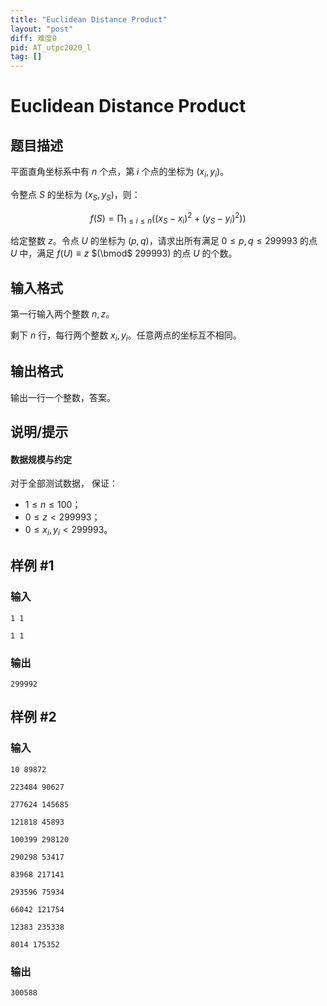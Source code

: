```yaml
---
title: "Euclidean Distance Product"
layout: "post"
diff: 难度0
pid: AT_utpc2020_l
tag: []
---
```


# Euclidean Distance Product

## 题目描述

平面直角坐标系中有 $n$ 个点，第 $i$ 个点的坐标为 $(x_i,y_i)$。

令整点 $S$ 的坐标为 $(x_S,y_S)$，则：

$$f(S)=\displaystyle\prod_{1\leq i\leq n}\left((x_S-x_i)^2+(y_S-y_i)^2)\right)$$

给定整数 $z$。令点 $U$ 的坐标为 $(p,q)$，请求出所有满足 $0\le p,q\le 299993$ 的点 $U$ 中，满足 $f(U)\equiv z$ $(\bmod$ $299993)$ 的点 $U$ 的个数。

## 输入格式

第一行输入两个整数 $n,z$。

剩下 $n$ 行，每行两个整数 $x_i,y_i$。任意两点的坐标互不相同。

## 输出格式

输出一行一个整数，答案。

## 说明/提示

#### 数据规模与约定

对于全部测试数据，
保证：

- $1\le n\le 100$；
- $0\le z\lt 299993$；
- $0\le x_i,y_i \lt 299993$。

## 样例 #1

### 输入

```
1 1
1 1
```

### 输出

```
299992
```

## 样例 #2

### 输入

```
10 89872
223484 90627
277624 145685
121818 45893
100399 298120
290298 53417
83968 217141
293596 75934
66042 121754
12383 235338
8014 175352
```

### 输出

```
300588
```

